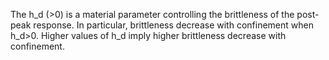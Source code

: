 The h_d (>0) is a material parameter controlling the brittleness of the
post-peak response. In particular, brittleness decrease with confinement when
h_d>0.  Higher values of h_d imply higher brittleness decrease with confinement.
